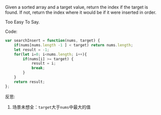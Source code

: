 Given a sorted array and a target value, return the index if the target is found. If not, return the index where it would be if it were inserted in order.



Too Easy To Say.

Code: 

```javascript
var searchInsert = function(nums, target) {
    if(nums[nums.length -1 ] < target) return nums.length;
    let result = -1;
    for(let i=0; i<nums.length; i++){ 
        if(nums[i] >= target) {
            result = i;
            break;
        }
    }
    return result;
};
```



反思:

1. 场景未想全：`target`大于`nums`中最大的值
